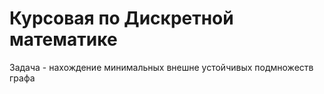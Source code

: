 # Курсовая по Дискретной математике
Задача - нахождение минимальных внешне устойчивых подмножеств графа
